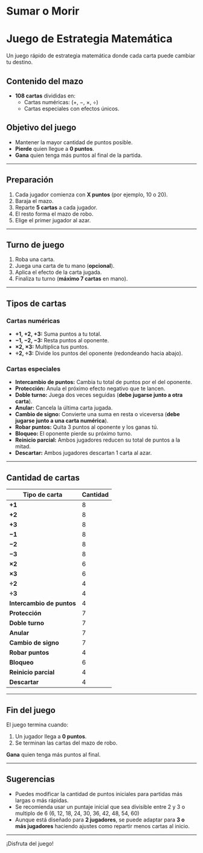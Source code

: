 # Sumar o Morir

# Juego de Estrategia Matemática

Un juego rápido de estrategia matemática donde cada carta puede cambiar tu destino.

## Contenido del mazo

- **108 cartas** divididas en:
  - Cartas numéricas: (+, −, ×, ÷)
  - Cartas especiales con efectos únicos.

## Objetivo del juego

- Mantener la mayor cantidad de puntos posible.
- **Pierde** quien llegue a **0 puntos**.
- **Gana** quien tenga más puntos al final de la partida.

---

## Preparación

1. Cada jugador comienza con **X puntos** (por ejemplo, 10 o 20).
2. Baraja el mazo.
3. Reparte **5 cartas** a cada jugador.
4. El resto forma el mazo de robo.
5. Elige el primer jugador al azar.

---

## Turno de juego

1. Roba una carta.
2. Juega una carta de tu mano (**opcional**).
3. Aplica el efecto de la carta jugada.
4. Finaliza tu turno (**máximo 7 cartas** en mano).

---

## Tipos de cartas

### Cartas numéricas
- **+1, +2, +3:** Suma puntos a tu total.
- **−1, −2, −3:** Resta puntos al oponente.
- **×2, ×3:** Multiplica tus puntos.
- **÷2, ÷3:** Divide los puntos del oponente (redondeando hacia abajo).

### Cartas especiales
- **Intercambio de puntos:** Cambia tu total de puntos por el del oponente.
- **Protección:** Anula el próximo efecto negativo que te lancen.
- **Doble turno:** Juega dos veces seguidas (**debe jugarse junto a otra carta**).
- **Anular:** Cancela la última carta jugada.
- **Cambio de signo:** Convierte una suma en resta o viceversa (**debe jugarse junto a una carta numérica**).
- **Robar puntos:** Quita 3 puntos al oponente y los ganas tú.
- **Bloqueo:** El oponente pierde su próximo turno.
- **Reinicio parcial:** Ambos jugadores reducen su total de puntos a la mitad.
- **Descartar:** Ambos jugadores descartan 1 carta al azar.

---

## Cantidad de cartas

| Tipo de carta                | Cantidad |
|------------------------------|----------|
| **+1**                       | 8        |
| **+2**                       | 8        |
| **+3**                       | 8        |
| **−1**                       | 8        |
| **−2**                       | 8        |
| **−3**                       | 8        |
| **×2**                       | 6        |
| **×3**                       | 6        |
| **÷2**                       | 4        |
| **÷3**                       | 4        |
| **Intercambio de puntos**     | 4        |
| **Protección**                | 7        |
| **Doble turno**               | 7        |
| **Anular**                    | 7        |
| **Cambio de signo**           | 7        |
| **Robar puntos**              | 4        |
| **Bloqueo**                   | 6        |
| **Reinicio parcial**          | 4        |
| **Descartar**                 | 4        |

---

## Fin del juego

El juego termina cuando:
1. Un jugador llega a **0 puntos**.
2. Se terminan las cartas del mazo de robo.

**Gana** quien tenga más puntos al final.

---

## Sugerencias

- Puedes modificar la cantidad de puntos iniciales para partidas más largas o más rápidas.
- Se recomienda usar un puntaje inicial que sea divisible entre 2 y 3 o multiplo de 6 (6, 12, 18, 24, 30, 36, 42, 48, 54, 60) 
- Aunque está diseñado para **2 jugadores**, se puede adaptar para **3 o más jugadores** haciendo ajustes como repartir menos cartas al inicio.

--- 

¡Disfruta del juego!
